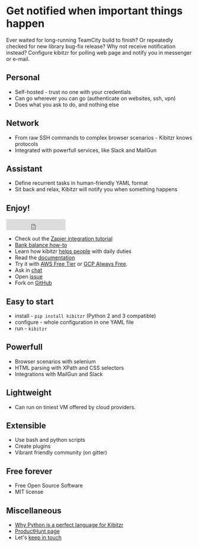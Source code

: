 # Get notified when important things happen

Ever waited for long-running TeamCity build to finish?
Or repeatedly checked for new library bug-fix release?
Why not receive notification instead?
Configure kibitzr for polling web page and notify you in messenger or e-mail.

## Personal
* Self-hosted - trust no one with your credentials
* Can go wherever you can go (authenticate on websites, ssh, vpn)
* Does what you ask to do, and nothing else

## Network
* From raw SSH commands to complex browser scenarios - Kibitzr knows protocols
* Integrated with powerfull services, like Slack and MailGun

## Assistant
* Define recurrent tasks in human-friendly YAML format
* Sit back and relax, Kibitzr will notify you when something happens

## Enjoy!
<iframe src="https://ghbtns.com/github-btn.html?user=twbs&repo=bootstrap&type=star&count=true&size=large" frameborder="0" scrolling="0" width="160px" height="30px"></iframe>

* Check out the [Zapier integration tutorial](zapier-how-to.html)
* [Bank balance how-to](https://peterdemin.github.io/kibitzr-banks.html)
* Learn how kibitzr [helps people](https://kibitzr.readthedocs.io/en/latest/recipes.html) with daily duties
* Read the [documentation](https://kibitzr.readthedocs.org)
* Try it with [AWS Free Tier](https://kibitzr.readthedocs.io/en/latest/aws.html) or [GCP Always Free](https://kibitzr.readthedocs.io/en/latest/gcp.html).
* Ask in [chat](https://gitter.im/kibitzr/Lobby)
* Open [issue](https://github.com/kibitzr/kibitzr/issues/)
* Fork on [GitHub](https://github.com/kibitzr/kibitzr)

## Easy to start
* install - `pip install kibitzr` (Python 2 and 3 compatible)
* configure - whole configuration in one YAML file
* run - `kibitzr`

## Powerfull
* Browser scenarios with selenium
* HTML parsing with XPath and CSS selectors
* Integrations with MailGun and Slack

## Lightweight
* Can run on tiniest VM offered by cloud providers.

## Extensible
* Use bash and python scripts
* Create plugins
* Vibrant friendly community (on gitter)

## Free forever
* Free Open Source Software
* MIT license

## Miscellaneous
* [Why Python is a perfect language for Kibitzr](why-python.html)
* [ProductHunt page](https://www.producthunt.com/posts/kibitzr)
* Let's [keep in touch](mailto:kibitzrrr@gmail.com)
